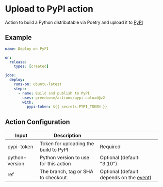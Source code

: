 # Upload to PyPI action

Action to build a Python distributable via Poetry and upload it to [PyPI](https://pypi.org)

## Example

```yaml
name: Deploy on PyPI

on:
  release:
    types: [created]

jobs:
  deploy:
    runs-on: ubuntu-latest
    steps:
      - name: Build and publish to PyPI
        uses: greenbone/actions/pypi-upload@v2
        with:
          pypi-token: ${{ secrets.PYPI_TOKEN }}
```

## Action Configuration

| Input | Description | |
|-------|-------------|-|
| pypi-token | Token for uploading the build to PyPI | Required |
| python-version | Python version to use for this action | Optional (default: "3.10") |
| ref | The branch, tag or SHA to checkout. | Optional (default depends on the [event](https://docs.github.com/en/actions/using-workflows/events-that-trigger-workflows)) |
